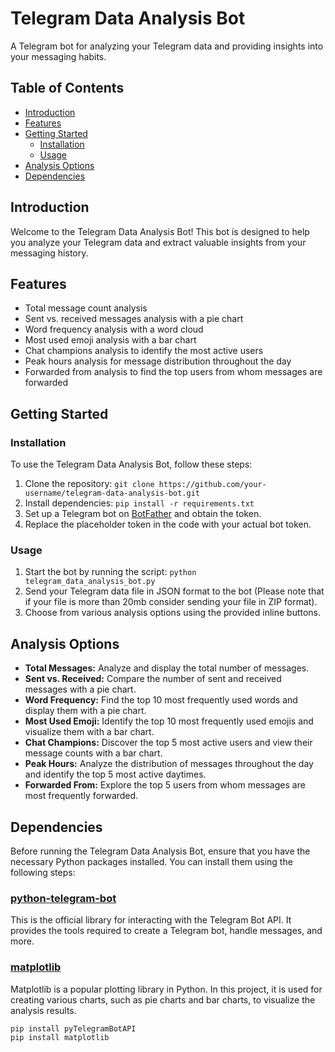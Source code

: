  # Telegram Data Analysis Bot

A Telegram bot for analyzing your Telegram data and providing insights into your messaging habits.

## Table of Contents

- [Introduction](#introduction)
- [Features](#features)
- [Getting Started](#getting-started)
  - [Installation](#installation)
  - [Usage](#usage)
- [Analysis Options](#analysis-options)
- [Dependencies](#dependencies)

## Introduction

Welcome to the Telegram Data Analysis Bot! This bot is designed to help you analyze your Telegram data and extract valuable insights from your messaging history.

## Features

- Total message count analysis
- Sent vs. received messages analysis with a pie chart
- Word frequency analysis with a word cloud
- Most used emoji analysis with a bar chart
- Chat champions analysis to identify the most active users
- Peak hours analysis for message distribution throughout the day
- Forwarded from analysis to find the top users from whom messages are forwarded

## Getting Started

### Installation

To use the Telegram Data Analysis Bot, follow these steps:

1. Clone the repository: `git clone https://github.com/your-username/telegram-data-analysis-bot.git`
2. Install dependencies: `pip install -r requirements.txt`
3. Set up a Telegram bot on [BotFather](https://t.me/botfather) and obtain the token.
4. Replace the placeholder token in the code with your actual bot token.

### Usage

1. Start the bot by running the script: `python telegram_data_analysis_bot.py`
2. Send your Telegram data file in JSON format to the bot (Please note that if your file is more than 20mb consider sending your file in ZIP format).
3. Choose from various analysis options using the provided inline buttons.

## Analysis Options

- **Total Messages:** Analyze and display the total number of messages.
- **Sent vs. Received:** Compare the number of sent and received messages with a pie chart.
- **Word Frequency:** Find the top 10 most frequently used words and display them with a pie chart.
- **Most Used Emoji:** Identify the top 10 most frequently used emojis and visualize them with a bar chart.
- **Chat Champions:** Discover the top 5 most active users and view their message counts with a bar chart.
- **Peak Hours:** Analyze the distribution of messages throughout the day and identify the top 5 most active daytimes.
- **Forwarded From:** Explore the top 5 users from whom messages are most frequently forwarded.

## Dependencies

Before running the Telegram Data Analysis Bot, ensure that you have the necessary Python packages installed. You can install them using the following steps:

### [python-telegram-bot](https://github.com/python-telegram-bot/python-telegram-bot)

This is the official library for interacting with the Telegram Bot API. It provides the tools required to create a Telegram bot, handle messages, and more.

### [matplotlib](https://matplotlib.org/)

Matplotlib is a popular plotting library in Python. In this project, it is used for creating various charts, such as pie charts and bar charts, to visualize the analysis results.

```bash
pip install pyTelegramBotAPI
pip install matplotlib
